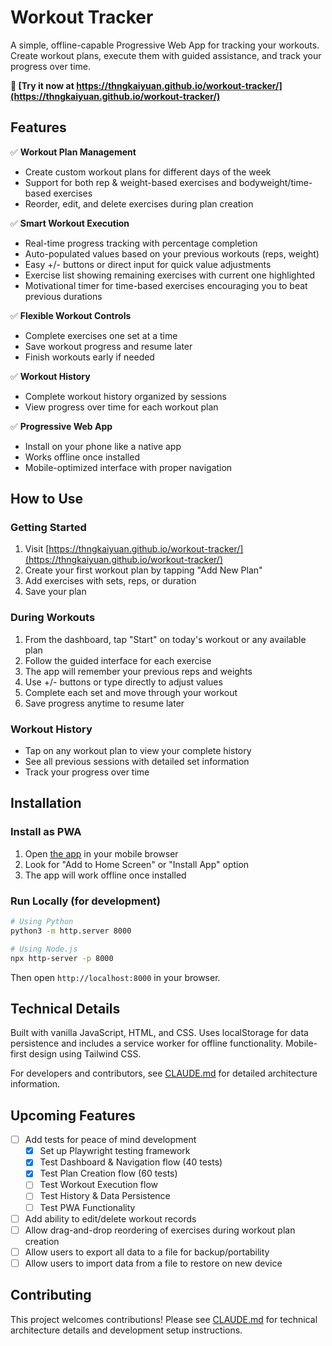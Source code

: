 # Workout Tracker

A simple, offline-capable Progressive Web App for tracking your workouts. Create workout plans, execute them with guided assistance, and track your progress over time.

**🚀 [Try it now at https://thngkaiyuan.github.io/workout-tracker/](https://thngkaiyuan.github.io/workout-tracker/)**

## Features

✅ **Workout Plan Management**
- Create custom workout plans for different days of the week
- Support for both rep & weight-based exercises and bodyweight/time-based exercises
- Reorder, edit, and delete exercises during plan creation

✅ **Smart Workout Execution**
- Real-time progress tracking with percentage completion
- Auto-populated values based on your previous workouts (reps, weight)
- Easy +/- buttons or direct input for quick value adjustments
- Exercise list showing remaining exercises with current one highlighted
- Motivational timer for time-based exercises encouraging you to beat previous durations

✅ **Flexible Workout Controls**
- Complete exercises one set at a time
- Save workout progress and resume later
- Finish workouts early if needed

✅ **Workout History**
- Complete workout history organized by sessions
- View progress over time for each workout plan

✅ **Progressive Web App**
- Install on your phone like a native app
- Works offline once installed
- Mobile-optimized interface with proper navigation

## How to Use

### Getting Started
1. Visit [https://thngkaiyuan.github.io/workout-tracker/](https://thngkaiyuan.github.io/workout-tracker/)
2. Create your first workout plan by tapping "Add New Plan"
3. Add exercises with sets, reps, or duration
4. Save your plan

### During Workouts
1. From the dashboard, tap "Start" on today's workout or any available plan
2. Follow the guided interface for each exercise
3. The app will remember your previous reps and weights
4. Use +/- buttons or type directly to adjust values
5. Complete each set and move through your workout
6. Save progress anytime to resume later

### Workout History
- Tap on any workout plan to view your complete history
- See all previous sessions with detailed set information
- Track your progress over time

## Installation

### Install as PWA
1. Open [the app](https://thngkaiyuan.github.io/workout-tracker/) in your mobile browser
2. Look for "Add to Home Screen" or "Install App" option
3. The app will work offline once installed

### Run Locally (for development)
```bash
# Using Python
python3 -m http.server 8000

# Using Node.js
npx http-server -p 8000
```

Then open `http://localhost:8000` in your browser.

## Technical Details

Built with vanilla JavaScript, HTML, and CSS. Uses localStorage for data persistence and includes a service worker for offline functionality. Mobile-first design using Tailwind CSS.

For developers and contributors, see [CLAUDE.md](./CLAUDE.md) for detailed architecture information.

## Upcoming Features

- [ ] Add tests for peace of mind development
  - [x] Set up Playwright testing framework
  - [x] Test Dashboard & Navigation flow (40 tests)
  - [x] Test Plan Creation flow (60 tests)
  - [ ] Test Workout Execution flow
  - [ ] Test History & Data Persistence
  - [ ] Test PWA Functionality
- [ ] Add ability to edit/delete workout records
- [ ] Allow drag-and-drop reordering of exercises during workout plan creation
- [ ] Allow users to export all data to a file for backup/portability
- [ ] Allow users to import data from a file to restore on new device

## Contributing

This project welcomes contributions! Please see [CLAUDE.md](./CLAUDE.md) for technical architecture details and development setup instructions.